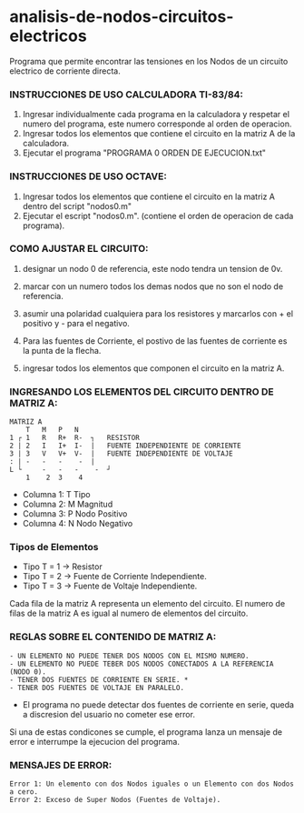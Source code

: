 # analisis-de-nodos-circuitos-electricos
Programa que permite encontrar las tensiones en los Nodos de un circuito electrico de corriente directa. 

### INSTRUCCIONES DE USO CALCULADORA TI-83/84:
1) Ingresar individualmente cada programa en la calculadora y respetar el numero del programa, este numero corresponde al orden de operacion.
2) Ingresar todos los elementos que contiene el circuito en la matriz A de la calculadora.
3) Ejecutar el programa "PROGRAMA 0 ORDEN DE EJECUCION.txt"
	
### INSTRUCCIONES DE USO OCTAVE:
1) Ingresar todos los elementos que contiene el circuito en la matriz A dentro del script "nodos0.m" 
2) Ejecutar el escript "nodos0.m". (contiene el orden de operacion de cada programa). 

### COMO AJUSTAR EL CIRCUITO:

1) designar un nodo 0 de referencia, este nodo tendra un tension de 0v.
 
2) marcar con un numero todos los demas nodos que no son el nodo de referencia.
 
3) asumir una polaridad cualquiera para los resistores y marcarlos con + el positivo y - para el negativo.
 
4) Para las fuentes de Corriente, el postivo de las fuentes de corriente es la punta de la flecha.
	
5) ingresar todos los elementos que componen el circuito en la matriz A.

### INGRESANDO LOS ELEMENTOS DEL CIRCUITO DENTRO DE MATRIZ A:
		
	MATRIZ A 
    	T  	M	P	N		
	1 ┌	1	R	R+ 	R-	┐	RESISTOR		
	2 |	2	I	I+ 	I-	|	FUENTE INDEPENDIENTE DE CORRIENTE 
	3 |	3	V	V+ 	V- 	|	FUENTE INDEPENDIENTE DE VOLTAJE
	: |	-	-	-	 -	|
	L └ 	-	-	-	 -	┘
		1	 2	3	 4

* Columna 1: T Tipo
* Columna 2: M Magnitud
* Columna 3: P Nodo Positivo
* Columna 4: N Nodo Negativo
	
### Tipos de Elementos

* Tipo T = 1 -> Resistor
* Tipo T = 2 -> Fuente de Corriente Independiente.
* Tipo T = 3 -> Fuente de Voltaje Independiente.
	
Cada fila de la matriz A representa un elemento del circuito.
El numero de filas de la matriz A es igual al numero de elementos del circuito.	

### REGLAS SOBRE EL CONTENIDO DE MATRIZ A:
	- UN ELEMENTO NO PUEDE TENER DOS NODOS CON EL MISMO NUMERO.
	- UN ELEMENTO NO PUEDE TEBER DOS NODOS CONECTADOS A LA REFERENCIA (NODO 0).
	- TENER DOS FUENTES DE CORRIENTE EN SERIE. *
	- TENER DOS FUENTES DE VOLTAJE EN PARALELO.

* El programa no puede detectar dos fuentes de corriente en serie, queda a discresion del usuario no cometer ese error.	

Si una de estas condicones se cumple, el programa lanza un mensaje de error e interrumpe la ejecucion del programa. 	

### MENSAJES DE ERROR:
	Error 1: Un elemento con dos Nodos iguales o un Elemento con dos Nodos a cero.
	Error 2: Exceso de Super Nodos (Fuentes de Voltaje).
